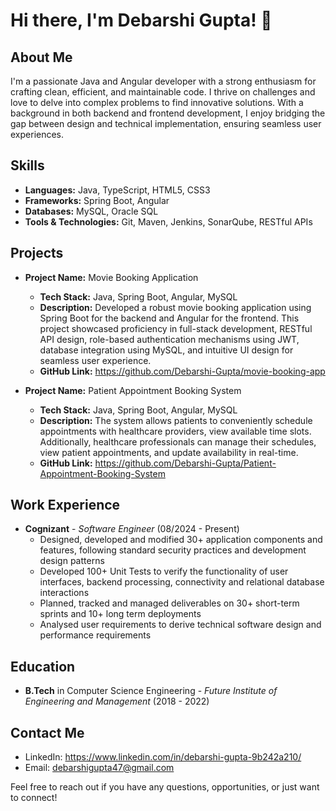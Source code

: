 # Hi there, I'm Debarshi Gupta! 👋

## About Me
I'm a passionate Java and Angular developer with a strong enthusiasm for crafting clean, efficient, and maintainable code. I thrive on challenges and love to delve into complex problems to find innovative solutions. With a background in both backend and frontend development, I enjoy bridging the gap between design and technical implementation, ensuring seamless user experiences.

## Skills
- **Languages:** Java, TypeScript, HTML5, CSS3
- **Frameworks:** Spring Boot, Angular
- **Databases:** MySQL, Oracle SQL
- **Tools & Technologies:** Git, Maven, Jenkins, SonarQube, RESTful APIs

## Projects
- **Project Name:** Movie Booking Application 
  - **Tech Stack:** Java, Spring Boot, Angular, MySQL
  - **Description:** Developed a robust movie booking application using Spring Boot for 
the backend and Angular for the frontend. This project showcased 
proficiency in full-stack development, RESTful API design, role-based 
authentication mechanisms using JWT, database integration using 
MySQL, and intuitive UI design for seamless user experience.
  - **GitHub Link:** https://github.com/Debarshi-Gupta/movie-booking-app

- **Project Name:** Patient Appointment Booking System
  - **Tech Stack:** Java, Spring Boot, Angular, MySQL
  - **Description:** The system allows patients to conveniently schedule appointments 
with healthcare providers, view available time slots. Additionally, 
healthcare professionals can manage their schedules, view patient 
appointments, and update availability in real-time.
  - **GitHub Link:** https://github.com/Debarshi-Gupta/Patient-Appointment-Booking-System

## Work Experience
- **Cognizant** - *Software Engineer* (08/2024 - Present)
  - Designed, developed and modified 30+ application components 
and features, following standard security practices and development 
design patterns 
  - Developed 100+ Unit Tests to verify the functionality of user 
interfaces, backend processing, connectivity and relational database 
interactions 
  - Planned, tracked and managed deliverables on 30+ short-term 
sprints and 10+ long term deployments
  - Analysed user requirements to derive technical software design 
and performance requirements

## Education
- **B.Tech** in Computer Science Engineering - *Future Institute of Engineering and Management* (2018 - 2022)

## Contact Me
- LinkedIn: https://www.linkedin.com/in/debarshi-gupta-9b242a210/
- Email: debarshigupta47@gmail.com

Feel free to reach out if you have any questions, opportunities, or just want to connect!

<!--
**Debarshi-Gupta/Debarshi-Gupta** is a ✨ _special_ ✨ repository because its `README.md` (this file) appears on your GitHub profile.

Here are some ideas to get you started:

- 🔭 I’m currently working on ...
- 🌱 I’m currently learning ...
- 👯 I’m looking to collaborate on ...
- 🤔 I’m looking for help with ...
- 💬 Ask me about ...
- 📫 How to reach me: ...
- 😄 Pronouns: ...
- ⚡ Fun fact: ...
-->

